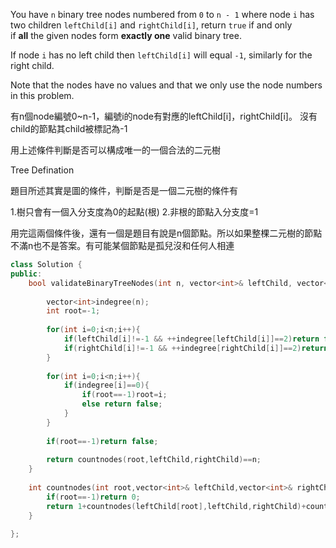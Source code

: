 You have `n` binary tree nodes numbered from `0` to `n - 1` where node `i` has two children `leftChild[i]` and `rightChild[i]`, return `true` if and only if **all** the given nodes form **exactly one** valid binary tree.

If node `i` has no left child then `leftChild[i]` will equal `-1`, similarly for the right child.

Note that the nodes have no values and that we only use the node numbers in this problem.

有n個node編號0~n-1，編號i的node有對應的leftChild\[i]，rightChild\[i]。
沒有child的節點其child被標記為-1

用上述條件判斷是否可以構成唯一的一個合法的二元樹


Tree Defination

題目所述其實是圖的條件，判斷是否是一個二元樹的條件有

1.樹只會有一個入分支度為0的起點(根)
2.非根的節點入分支度=1

用完這兩個條件後，還有一個是題目有說是n個節點。所以如果整棵二元樹的節點不滿n也不是答案。有可能某個節點是孤兒沒和任何人相連

```cpp
class Solution {
public:
    bool validateBinaryTreeNodes(int n, vector<int>& leftChild, vector<int>& rightChild) {
        
        vector<int>indegree(n);
        int root=-1;
        
        for(int i=0;i<n;i++){
            if(leftChild[i]!=-1 && ++indegree[leftChild[i]]==2)return false;
            if(rightChild[i]!=-1 && ++indegree[rightChild[i]]==2)return false;
        }
        
        for(int i=0;i<n;i++){
            if(indegree[i]==0){
                if(root==-1)root=i;
                else return false;
            }
        }
        
        if(root==-1)return false;
        
        return countnodes(root,leftChild,rightChild)==n;
    }
    
    int countnodes(int root,vector<int>& leftChild,vector<int>& rightChild){
        if(root==-1)return 0;
        return 1+countnodes(leftChild[root],leftChild,rightChild)+countnodes(rightChild[root],leftChild,rightChild);
    }
    
};
```